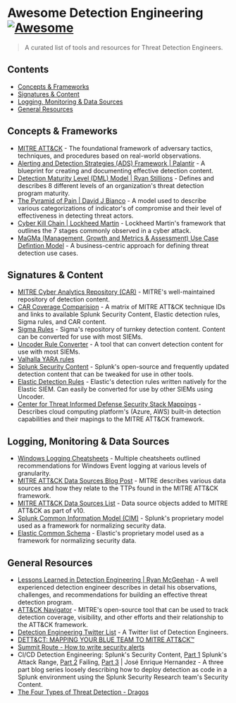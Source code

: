 # Awesome Detection Engineering [![Awesome](https://awesome.re/badge.svg)](https://awesome.re)

> A curated list of tools and resources for Threat Detection Engineers.

## Contents

- [Concepts & Frameworks](#concepts--frameworks)
- [Signatures & Content](#signatures--content)
- [Logging, Monitoring & Data Sources](#logging-monitoring--data-sources)
- [General Resources](#general-resources)

## Concepts & Frameworks 

- [MITRE ATT&CK](https://attack.mitre.org/) - The foundational framework of adversary tactics, techniques, and procedures based on real-world observations.
- [Alerting and Detection Strategies (ADS) Framework | Palantir](https://github.com/palantir/alerting-detection-strategy-framework) - A blueprint for creating and documenting effective detection content.
- [Detection Maturity Level (DML) Model | Ryan Stillions](http://ryanstillions.blogspot.com/2014/04/the-dml-model_21.html) - Defines and describes 8 different levels of an organization's threat detection program maturity.
- [The Pyramid of Pain | David J Bianco](http://detect-respond.blogspot.com/2013/03/the-pyramid-of-pain.html) - A model used to describe various categorizations of indicator's of compromise and their level of effectiveness in detecting threat actors. 
- [Cyber Kill Chain | Lockheed Martin](https://www.lockheedmartin.com/us/what-we-do/aerospace-defense/cyber/cyber-kill-chain.html) - Lockheed Martin's framework that outlines the 7 stages commonly observed in a cyber attack.
- [MaGMa (Management, Growth and Metrics & Assessment) Use Case Defintion Model](https://www.betaalvereniging.nl/wp-content/uploads/FI-ISAC-use-case-framework-verkorte-versie.pdf) - A business-centric approach for defining threat detection use cases.

## Signatures & Content

- [MITRE Cyber Analytics Repository (CAR)](https://car.mitre.org) - MITRE's well-maintained repository of detection content.
- [CAR Coverage Comparision](https://car.mitre.org/coverage/) - A matrix of MITRE ATT&CK technique IDs and links to available Splunk Security Content, Elastic detection rules, Sigma rules, and CAR content.
- [Sigma Rules](https://github.com/Neo23x0/sigma) - Sigma's repository of turnkey detection content. Content can be converted for use with most SIEMs.
- [Uncoder Rule Converter](https://uncoder.io) - A tool that can convert detection content for use with most SIEMs.
- [Valhalla YARA rules](https://valhalla.nextron-systems.com)
- [Splunk Security Content](https://github.com/splunk/security_content) - Splunk's open-source and frequently updated detection content that can be tweaked for use in other tools.
- [Elastic Detection Rules](https://github.com/elastic/detection-rules/tree/main/rules) - Elastic's detection rules written natively for the Elastic SIEM. Can easily be converted for use by other SIEMs using Uncoder.
- [Center for Threat Informed Defense Security Stack Mappings](https://github.com/center-for-threat-informed-defense/security-stack-mappings) - Describes cloud computing platform's (Azure, AWS) built-in detection capabilities and their mapings to the MITRE ATT&CK framework.

## Logging, Monitoring & Data Sources

- [Windows Logging Cheatsheets](https://www.malwarearchaeology.com/cheat-sheets) - Multiple cheatsheets outlined recommendations for Windows Event logging at various levels of granularity.
- [MITRE ATT&CK Data Sources Blog Post](https://medium.com/mitre-attack/defining-attack-data-sources-part-i-4c39e581454f) - MITRE describes various data sources and how they relate to the TTPs found in the MITRE ATT&CK framework.
- [MITRE ATT&CK Data Sources List](https://attack.mitre.org/datasources/) - Data source objects added to MITRE ATT&CK as part of v10.
- [Splunk Common Information Model (CIM)](https://docs.splunk.com/Documentation/CIM/5.0.0/User/Overview) - Splunk's proprietary model used as a framework for normalizing security data.
- [Elastic Common Schema](https://www.elastic.co/guide/en/ecs/current/ecs-getting-started.html) - Elastic's proprietary model used as a framework for normalizing security data.

## General Resources

- [Lessons Learned in Detection Engineering | Ryan McGeehan](https://medium.com/starting-up-security/lessons-learned-in-detection-engineering-304aec709856) - A well experienced detection engineer describes in detail his observations, challenges, and recommendations for building an effective threat detection program.
- [ATT&CK Navigator](https://mitre-attack.github.io/attack-navigator/enterprise/) - MITRE's open-source tool that can be used to track detection coverage, visibility, and other efforts and their relationship to the ATT&CK framework.
- [Detection Engineering Twitter List](https://twitter.com/i/lists/952735755838738432) - A Twitter list of Detection Engineers.
- [DETT&CT: MAPPING YOUR BLUE TEAM TO MITRE ATT&CK™](https://www.mbsecure.nl/blog/2019/5/dettact-mapping-your-blue-team-to-mitre-attack)
- [Summit Route - How to write security alerts](https://summitroute.com/blog/2016/11/22/how_to_write_security_alerts/)
- CI/CD Detection Engineering: Splunk's Security Content, [Part 1](https://www.splunk.com/en_us/blog/security/ci-cd-detection-engineering-splunk-security-content-part-1.html) Splunk's Attack Range, [Part 2](https://www.splunk.com/en_us/blog/security/ci-cd-detection-engineering-splunk-s-attack-range-part-2.html) Failing, [Part 3](https://www.splunk.com/en_us/blog/security/ci-cd-detection-engineering-failing-part-3.html) | José Enrique Hernandez - A three part blog series loosely describing how to deploy detection as code in a Splunk environment using the Splunk Security Research team's Security Content.
- [The Four Types of Threat Detection - Dragos](https://www.dragos.com/wp-content/uploads/The_Four_Types-of_Threat_Detection.pdf)
